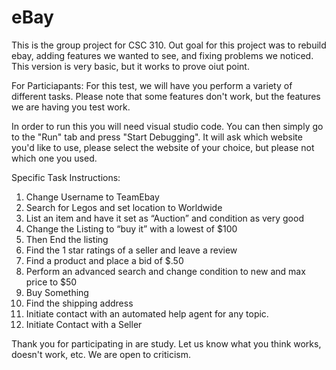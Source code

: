 # eBay
This is the group project for CSC 310. Out goal for this project was to rebuild ebay, adding features we wanted to see, and fixing problems we noticed.
This version is very basic, but it works to prove oiut point.

For Particiapants:
For this test, we will have you perform a variety of different tasks. Please note that some features don't work, but the features we are having you test work.

In order to run this you will need visual studio code. You can then simply go to the "Run" tab and press "Start Debugging". It will ask which website you'd like to use, please select the website of your choice, but please not which one you used.

Specific Task Instructions:
1. Change Username to TeamEbay
2. Search for Legos and set location to Worldwide
3. List an item and have it set as “Auction” and condition as very good
4. Change the Listing to “buy it” with a lowest of $100
5. Then End the listing
6. Find the 1 star ratings of a seller and leave a review
7. Find a product and place a bid of $.50
8. Perform an advanced search and change condition to new and max price to $50
9. Buy Something
10. Find the shipping address
11. Initiate contact with an automated help agent for any topic.
12. Initiate Contact with a Seller


Thank you for participating in are study. Let us know what you think works, doesn't work, etc. We are open to criticism.
